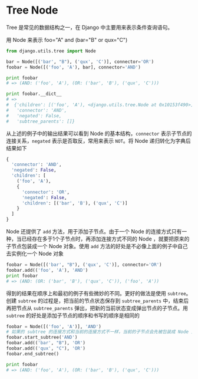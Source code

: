 
# Tree Node

Tree 是常见的数据结构之一，在 Django 中主要用来表示条件查询语句。

用 Node 来表示 foo="A" and (bar="B" or qux="C")

``` python
from django.utils.tree import Node

bar = Node([('bar', "B"), ('qux', 'C')], connector='OR')
foobar = Node([('foo', 'A'), bar], connector='AND')

print foobar
# => (AND: ('foo', 'A'), (OR: ('bar', 'B'), ('qux', 'C')))

print foobar.__dict__
# =>
#  {'children': [('foo', 'A'), <django.utils.tree.Node at 0x10153f490>],
#   'connector': 'AND',
#   'negated': False,
#   'subtree_parents': []}
```

从上述的例子中的输出结果可以看到 Node 的基本结构，`connector` 表示子节点的连接关系，`negated` 表示是否取反，常用来表示 `NOT`。将 Node 递归转化为字典后结果如下

``` python
{
  'connector': 'AND',
  'negated': False,
  'children': [
    ('foo', 'A'),
    {
      'connector': 'OR',
      'negated': False,
      'children': [('bar', 'B'), ('qux', 'C')]
    }
  ]
}

```

Node 还提供了 `add` 方法，用于添加子节点。由于一个 Node 的连接方式只有一种，当已经存在多于1个子节点时，再添加连接方式不同的 Node ，就要把原来的子节点包装成一个 Node 对象。使用 `add` 方法的好处是不必像上面的例子中自己去实例化一个 Node 对象

``` python
foobar = Node([('bar', "B"), ('qux', 'C')], connector='OR')
foobar.add(('foo', 'A'), 'AND')
print foobar
# => (AND: (OR: ('bar', 'B'), ('qux', 'C')), ('foo', 'A'))
```

得到的结果在顺序上和最初的例子有些微妙的不同。更好的做法是使用 `subtree`。创建 `subtree` 的过程是，把当前的节点状态保存到 `subtree_parents` 中，结束后再把节点从 `subtree_parents` 弹出，把新的当前状态变成弹出节点的子节点。用 `subtree` 的好处是添加子节点的顺序和书写的顺序是相同的

``` python
foobar = Node([('foo', 'A')], 'AND')
# 如果的 subtree 的连接方式和当前的连接方式不一样，当前的子节点会先被包装成 Node 对象
foobar.start_subtree('AND')
foobar.add(('bar', "B"), 'OR')
foobar.add(('qux', "C"), 'OR')
foobar.end_subtree()

print foobar
# => (AND: ('foo', 'A'), (OR: ('bar', 'B'), ('qux', 'C')))
```





